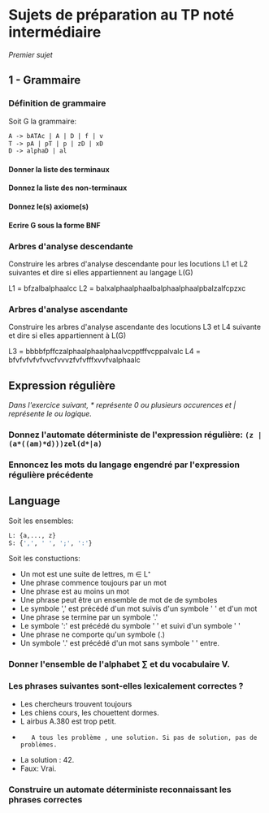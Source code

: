# Sujets de préparation au TP noté intermédiaire

*Premier sujet*

## 1 - Grammaire

### Définition de grammaire

Soit G la grammaire:

```Ocaml
A -> bATAc | A | D | f | v
T -> pA | pT | p | zD | xD
D -> alphaD | al
```

#### Donner la liste des terminaux

#### Donnez la liste des non-terminaux

#### Donnez le(s) axiome(s)

#### Ecrire G sous la forme BNF

### Arbres d'analyse descendante

Construire les arbres d'analyse descendante pour les locutions L1 et L2 suivantes et dire si elles appartiennent au langage L(G)

L1 = bfzalbalphaalcc
L2 = balxalphaalphaalbalphaalphaalpbalzalfcpzxc

### Arbres d'analyse ascendante

Construire les arbres d'analyse ascendante des locutions L3 et L4 suivante et dire si elles appartiennent à L(G)

L3 = bbbbfpffczalphaalphaalphaalvcpptffvcppalvalc
L4 = bfvfvfvfvfvvcfvvvzfvfvfffxvvfvalphaalc

## Expression régulière

*Dans l'exercice suivant, \* représente 0 ou plusieurs occurences et | représente le ou logique.*

### Donnez l'automate déterministe de l'expression régulière: `(z | (a*((am)*d)))zel(d*|a)`

### Ennoncez les mots du langage engendré par l'expression régulière précédente

## Language
 
Soit les ensembles:
```OCAml
L: {a,..., z}
S: {',', ' ', ';', ':'}
```

Soit les constuctions:

- Un mot est une suite de lettres, m ∈ L⁺
- Une phrase commence toujours par un mot
- Une phrase est au moins un mot
- Une phrase peut être un ensemble de mot de de symboles
- Le symbole ',' est précédé d'un mot suivis d'un symbole ' ' et d'un mot
- Une phrase se termine par un symbole '.'
- Le symbole ':' est précédé du symbole ' ' et suivi d'un symbole ' '
- Une phrase ne comporte qu'un symbole (.)
- Un symbole '.' est précédé d'un mot sans symbole ' ' entre.

### Donner l'ensemble de l'alphabet ∑ et du vocabulaire V.

### Les phrases suivantes sont-elles lexicalement correctes ?

- Les chercheurs trouvent toujours
- Les chiens cours, les chouettent dormes.
- L airbus A.380  est trop petit.
- ```
     A tous les problème , une solution. Si pas de solution, pas de problèmes.

- La solution : 42.
- Faux: Vrai.

### Construire un automate déterministe reconnaissant les phrases correctes
